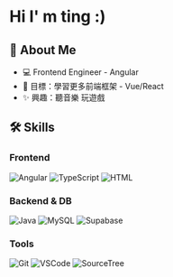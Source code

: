 # Hi I' m ting :)

## 🚀 About Me
- 💻 Frontend Engineer - Angular
- 🎯 目標：學習更多前端框架 - Vue/React
- ✨ 興趣：聽音樂 玩遊戲

## 🛠 Skills
### Frontend
![Angular](https://img.shields.io/badge/Angular-9E7A7A?style=flat-square)
![TypeScript](https://img.shields.io/badge/TypeScript-6699A1?style=flat-square)
![HTML](https://img.shields.io/badge/Html-EBB471?style=flat-square)

### Backend & DB
![Java](https://img.shields.io/badge/Java-F4A7B9?style=flat-square)
![MySQL](https://img.shields.io/badge/MySQL-7DB9DE?style=flat-square)
![Supabase](https://img.shields.io/badge/Supabase-91B493?style=flat-square)

### Tools
![Git](https://img.shields.io/badge/Git-D9CD90?style=flat-square)
![VSCode](https://img.shields.io/badge/VSCode-33A6B8?style=flat-square)
![SourceTree](https://img.shields.io/badge/SourceTree-A5DEE4?style=flat-square)
